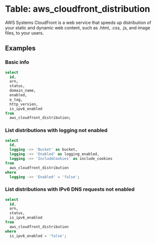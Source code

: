 # Table: aws_cloudfront_distribution

AWS Systems CloudFront is a web service that speeds up distribution of your static and dynamic web content, such as .html, .css, .js, and image files, to your users.

## Examples

### Basic info

```sql
select
  id,
  arn,
  status,
  domain_name,
  enabled,
  e_tag,
  http_version,
  is_ipv6_enabled
from
  aws_cloudfront_distribution;
```


### List distributions with logging not enabled

```sql
select
  id,
  logging ->> 'Bucket' as bucket,
  logging ->> 'Enabled' as logging_enabled,
  logging ->> 'IncludeCookies' as include_cookies
from
  aws_cloudfront_distribution
where
  logging ->> 'Enabled' = 'false';
```


### List distributions with IPv6 DNS requests not enabled

```sql
select
  id,
  arn,
  status,
  is_ipv6_enabled
from
  aws_cloudfront_distribution
where
  is_ipv6_enabled = 'false';
```